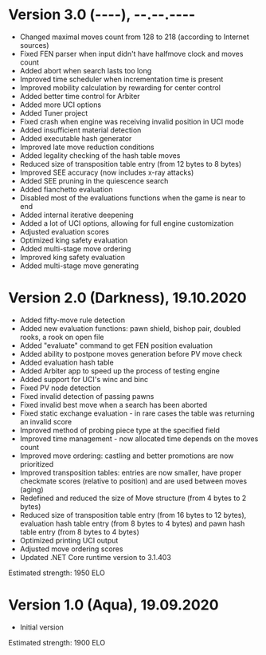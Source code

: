 # Version 3.0 (----), --.--.----
 - Changed maximal moves count from 128 to 218 (according to Internet sources)
 - Fixed FEN parser when input didn't have halfmove clock and moves count
 - Added abort when search lasts too long
 - Improved time scheduler when incrementation time is present
 - Improved mobility calculation by rewarding for center control
 - Added better time control for Arbiter
 - Added more UCI options
 - Added Tuner project
 - Fixed crash when engine was receiving invalid position in UCI mode
 - Added insufficient material detection
 - Added executable hash generator
 - Improved late move reduction conditions
 - Added legality checking of the hash table moves
 - Reduced size of transposition table entry (from 12 bytes to 8 bytes)
 - Improved SEE accuracy (now includes x-ray attacks)
 - Added SEE pruning in the quiescence search
 - Added fianchetto evaluation
 - Disabled most of the evaluations functions when the game is near to end
 - Added internal iterative deepening
 - Added a lot of UCI options, allowing for full engine customization
 - Adjusted evaluation scores
 - Optimized king safety evaluation
 - Added multi-stage move ordering
 - Improved king safety evaluation
 - Added multi-stage move generating

# Version 2.0 (Darkness), 19.10.2020
 - Added fifty-move rule detection
 - Added new evaluation functions: pawn shield, bishop pair, doubled rooks, a rook on open file
 - Added "evaluate" command to get FEN position evaluation
 - Added ability to postpone moves generation before PV move check
 - Added evaluation hash table
 - Added Arbiter app to speed up the process of testing engine
 - Added support for UCI's winc and binc
 - Fixed PV node detection
 - Fixed invalid detection of passing pawns
 - Fixed invalid best move when a search has been aborted
 - Fixed static exchange evaluation - in rare cases the table was returning an invalid score
 - Improved method of probing piece type at the specified field
 - Improved time management - now allocated time depends on the moves count
 - Improved move ordering: castling and better promotions are now prioritized
 - Improved transposition tables: entries are now smaller, have proper checkmate scores (relative to position) and are used between moves (aging)
 - Redefined and reduced the size of Move structure (from 4 bytes to 2 bytes)
 - Reduced size of transposition table entry (from 16 bytes to 12 bytes), evaluation hash table entry (from 8 bytes to 4 bytes) and pawn hash table entry (from 8 bytes to 4 bytes)
 - Optimized printing UCI output
 - Adjusted move ordering scores
 - Updated .NET Core runtime version to 3.1.403

Estimated strength: 1950 ELO

# Version 1.0 (Aqua), 19.09.2020
 - Initial version

Estimated strength: 1900 ELO